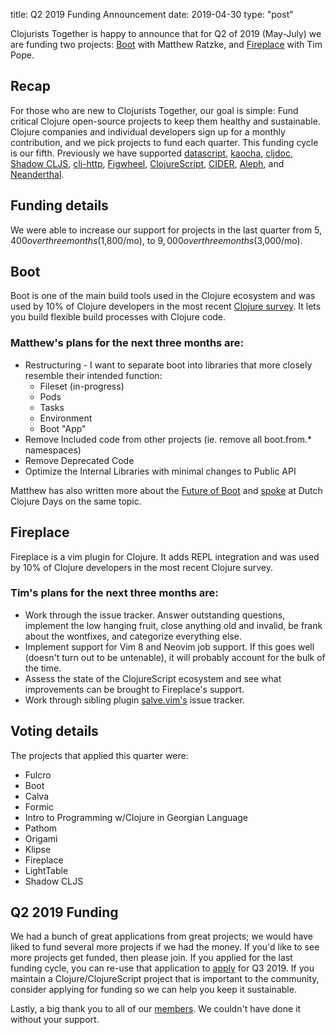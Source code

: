 title: Q2 2019 Funding Announcement
date: 2019-04-30
type: "post"

Clojurists Together is happy to announce that for Q2 of 2019 (May-July) we are funding two projects: [Boot](https://boot-clj.com) with Matthew Ratzke, and [Fireplace](https://github.com/tpope/vim-fireplace) with Tim Pope.

## Recap

For those who are new to Clojurists Together, our goal is simple: Fund critical Clojure open-source projects to keep them healthy and sustainable. Clojure companies and individual developers sign up for a monthly contribution, and we pick projects to fund each quarter. This funding cycle is our fifth. Previously we have supported [datascript](https://github.com/tonsky/datascript), [kaocha](https://github.com/lambdaisland/kaocha), [cljdoc](https://cljdoc.xyz), [Shadow CLJS](https://github.com/thheller/shadow-cljs), [clj-http](https://github.com/dakrone/clj-http/), [Figwheel](https://github.com/bhauman/lein-figwheel), [ClojureScript](https://clojurescript.org), [CIDER](http://www.cider.mx/en/latest/), [Aleph](https://aleph.io), and [Neanderthal](https://neanderthal.uncomplicate.org).

## Funding details

We were able to increase our support for projects in the last quarter from $5,400 over three months ($1,800/mo), to $9,000 over three months ($3,000/mo).

## Boot

Boot is one of the main build tools used in the Clojure ecosystem and was used by 10% of Clojure developers in the most recent [Clojure survey](https://www.surveymonkey.com/results/SM-S9JVNXNQV/). It lets you build flexible build processes with Clojure code.

### Matthew's plans for the next three months are:

- Restructuring - I want to separate boot into libraries that more closely resemble their intended function:
  - Fileset (in-progress)
  - Pods
  - Tasks
  - Environment
  - Boot "App"
- Remove Included code from other projects (ie. remove all boot.from.\* namespaces)
- Remove Deprecated Code
- Optimize the Internal Libraries with minimal changes to Public API

Matthew has also written more about the [Future of Boot](https://medium.com/degree9/boot-future-boot-e1948562d8d3) and [spoke](https://www.youtube.com/watch?v=xqGmE4KyhzQ) at Dutch Clojure Days on the same topic.

## Fireplace

Fireplace is a vim plugin for Clojure. It adds REPL integration and was used by 10% of Clojure developers in the most recent Clojure survey.

### Tim's plans for the next three months are:

- Work through the issue tracker. Answer outstanding questions,
  implement the low hanging fruit, close anything old and invalid, be
  frank about the wontfixes, and categorize everything else.
- Implement support for Vim 8 and Neovim job support. If this goes
  well (doesn't turn out to be untenable), it will probably account for
  the bulk of the time.
- Assess the state of the ClojureScript ecosystem and see what
  improvements can be brought to Fireplace's support.
- Work through sibling plugin [salve.vim's](https://github.com/tpope/vim-salve) issue tracker.

## Voting details

The projects that applied this quarter were:

- Fulcro
- Boot
- Calva
- Formic
- Intro to Programming w/Clojure in Georgian Language
- Pathom
- Origami
- Klipse
- Fireplace
- LightTable
- Shadow CLJS

## Q2 2019 Funding

We had a bunch of great applications from great projects; we would have liked to fund several more projects if we had the money. If you'd like to see more projects get funded, then please join. If you applied for the last funding cycle, you can re-use that application to [apply](/open-source/) for Q3 2019. If you maintain a Clojure/ClojureScript project that is important to the community, consider applying for funding so we can help you keep it sustainable.

Lastly, a big thank you to all of our [members](/members/). We couldn't have done it without your support.
